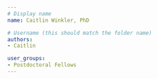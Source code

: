 ```yaml
---
# Display name
name: Caitlin Winkler, PhD

# Username (this should match the folder name)
authors:
- Caitlin

user_groups:
- Postdoctoral Fellows 
---
```

